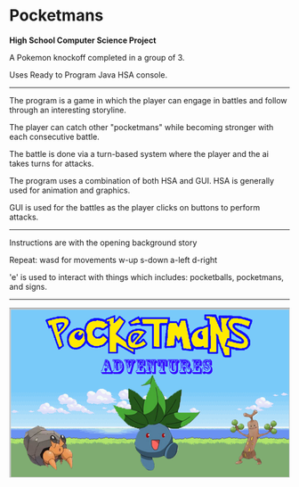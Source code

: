 # Pocketmans
**High School Computer Science Project**

A Pokemon knockoff completed in a group of 3.

Uses Ready to Program Java HSA console.
___
The program is a game in which the player can engage in battles and follow through an interesting storyline.

The player can catch other "pocketmans" while becoming stronger with each consecutive battle.

The battle is done via a turn-based system where the player and the ai takes turns for attacks.

The program uses a combination of both HSA and GUI. HSA is generally used for animation and graphics.

GUI is used for the battles as the player clicks on buttons to perform attacks.
___
Instructions are with the opening background story

Repeat: wasd for movements w-up s-down a-left d-right 

'e' is used to interact with things which includes: pocketballs, pocketmans, and signs.
___

![Pocketmans](Pocketmans.png)
